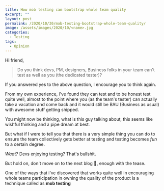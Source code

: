 ```yaml
---
title: How mob testing can bootstrap whole team quality
excerpt: ""
layout: post
permalink: /2020/10/30/mob-testing-bootstrap-whole-team-quality/
image: /assets/images/2020/10/<name>.jpg
categories:
  - Testing
tags:
  - Opinion
---
```


Hi friend,

> Do you think devs, PM, designers, Business folks in your team can't test as well as you (the
> dedicated tester)?

If you answered yes to the above question, I encourage you to think again.

From my own experience, I've found they can test and to be honest test quite well, almost to the
point where you (as the team's tester) can actually take a vacation and come back and it would still
be BAU (Business as usual) with awesome stuff getting shipped.

You might now be thinking, what is this guy talking about, this seems like wishful thinking and a
pipe dream at best.

But what if I were to tell you that there is a very simple thing you can do to ensure the team
collectively gets better at testing and testing becomes _fun_ to a certain degree.

_Waat?_ Devs enjoying testing? That's bullshit.

But hold on, don't move on to the next blog 🛑, enough with the tease.

One of the ways that i've discovered that works quite well in encouraging whole teams participation
in owning the quality of the product is a technique called as **mob testing**
